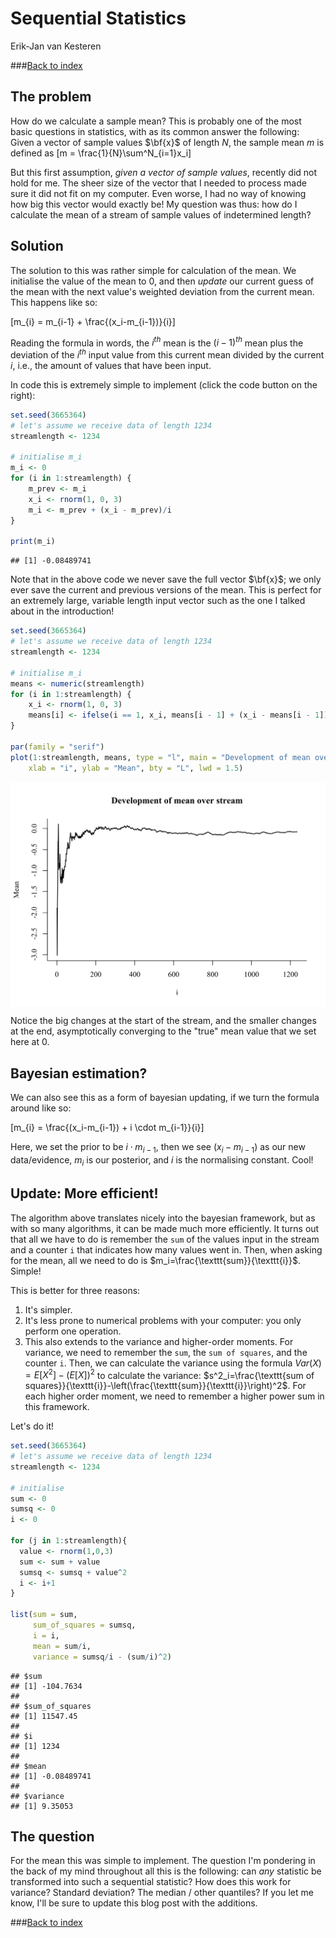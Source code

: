# Sequential Statistics
Erik-Jan van Kesteren  



###[Back to index](../index.html)



## The problem
How do we calculate a sample mean? This is probably one of the most basic questions in statistics, with as its common answer the following: Given a vector of sample values $\bf{x}$ of length $N$, the sample mean $m$ is defined as 
\[m = \frac{1}{N}\sum^N_{i=1}x_i\]

But this first assumption, _given a vector of sample values_, recently did not hold for me. The sheer size of the vector that I needed to process made sure it did not fit on my computer. Even worse, I had no way of knowing how big this vector would exactly be! My question was thus: how do I calculate the mean of a stream of sample values of indetermined length?

## Solution
The solution to this was rather simple for calculation of the mean. We initialise the value of the mean to 0, and then _update_ our current guess of the mean with the next value's weighted deviation from the current mean. This happens like so:

\[m_{i} = m_{i-1} + \frac{(x_i-m_{i-1})}{i}\]

Reading the formula in words, the $i^{th}$ mean is the $(i-1)^{th}$ mean plus the deviation of the $i^{th}$ input value from this current mean divided by the current $i$, i.e., the amount of values that have been input. 

In code this is extremely simple to implement (click the code button on the right):


```r
set.seed(3665364)
# let's assume we receive data of length 1234
streamlength <- 1234

# initialise m_i
m_i <- 0
for (i in 1:streamlength) {
    m_prev <- m_i
    x_i <- rnorm(1, 0, 3)
    m_i <- m_prev + (x_i - m_prev)/i
}

print(m_i)
```

```
## [1] -0.08489741
```

Note that in the above code we never save the full vector $\bf{x}$; we only ever save the current and previous versions of the mean. This is perfect for an extremely large, variable length input vector such as the one I talked about in the introduction!


```r
set.seed(3665364)
# let's assume we receive data of length 1234
streamlength <- 1234

# initialise m_i
means <- numeric(streamlength)
for (i in 1:streamlength) {
    x_i <- rnorm(1, 0, 3)
    means[i] <- ifelse(i == 1, x_i, means[i - 1] + (x_i - means[i - 1])/i)
}

par(family = "serif")
plot(1:streamlength, means, type = "l", main = "Development of mean over stream", 
    xlab = "i", ylab = "Mean", bty = "L", lwd = 1.5)
```

<img src="sequentialstats_files/figure-html/seqplot-1.svg" style="display: block; margin: auto;" />

Notice the big changes at the start of the stream, and the smaller changes at the end, asymptotically converging to the "true" mean value that we set here at 0.

## Bayesian estimation?
We can also see this as a form of bayesian updating, if we turn the formula around like so:

\[m_{i} = \frac{(x_i-m_{i-1}) + i \cdot m_{i-1}}{i}\]

Here, we set the prior to be $i \cdot m_{i-1}$, then we see $(x_i-m_{i-1})$ as our new data/evidence, $m_i$ is our posterior, and $i$ is the normalising constant. Cool!

## Update: More efficient!
The algorithm above translates nicely into the bayesian framework, but as with so many algorithms, it can be made much more efficiently. It turns out that all we have to do is remember the `sum` of the values input in the stream and a counter `i` that indicates how many values went in. Then, when asking for the mean, all we need to do is $m_i=\frac{\texttt{sum}}{\texttt{i}}$. Simple!

This is better for three reasons:

1. It's simpler.
2. It's less prone to numerical problems with your computer: you only perform one operation.
3. This also extends to the variance and higher-order moments. For variance, we need to remember the `sum`, the `sum of squares`, and the counter `i`. Then, we can calculate the variance using the formula $Var(X) = E[X^2] - (E[X])^2$ to calculate the variance: $s^2_i=\frac{\texttt{sum of squares}}{\texttt{i}}-\left(\frac{\texttt{sum}}{\texttt{i}}\right)^2$. For each higher order moment, we need to remember a higher power sum in this framework.

Let's do it!

```r
set.seed(3665364)
# let's assume we receive data of length 1234
streamlength <- 1234

# initialise
sum <- 0
sumsq <- 0
i <- 0

for (j in 1:streamlength){
  value <- rnorm(1,0,3)
  sum <- sum + value
  sumsq <- sumsq + value^2
  i <- i+1
}

list(sum = sum, 
     sum_of_squares = sumsq, 
     i = i, 
     mean = sum/i,
     variance = sumsq/i - (sum/i)^2)
```

```
## $sum
## [1] -104.7634
## 
## $sum_of_squares
## [1] 11547.45
## 
## $i
## [1] 1234
## 
## $mean
## [1] -0.08489741
## 
## $variance
## [1] 9.35053
```


## The question
For the mean this was simple to implement. The question I'm pondering in the back of my mind throughout all this is the following: can _any_ statistic be transformed into such a sequential statistic? How does this work for variance? Standard deviation? The median / other quantiles? If you let me know, I'll be sure to update this blog post with the additions.

###[Back to index](../index.html)
